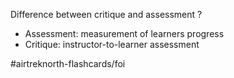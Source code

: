 Difference between critique and assessment
?
- Assessment: measurement of learners progress
- Critique: instructor-to-learner assessment

#airtreknorth-flashcards/foi 